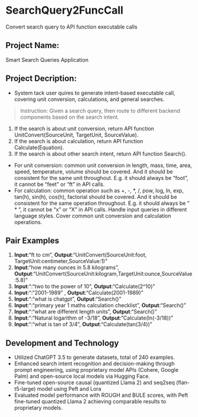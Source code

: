# SearchQuery2FuncCall
Convert search query to API function executable calls

## Project Name: 
Smart Search Queries Application

## Project Decription:
* System tack  user quires to generate intent-based executable call, covering unit conversion, calculations, and general searches. 
>Instruction: Given a search query, then route to different backend components based on the search intent.
1. If the search is about unit conversion, return API function UnitConvert(SourceUnit, TargetUnit, SourceValue).
2. If the search is about calculation, return API function Calculate(Equation).
3. If the search is about other search intent, return API function Search().
* For unit conversion: common unit conversion in length, mass, time, area, speed, temperature, volume should be covered. And it should be consistent for the same unit throughout. E.g. it should always be “foot”, it cannot be “feet” or “ft” in API calls.
* For calculation: common operation such as +, -, *, /, pow, log, ln, exp, tan(h), sin(h), cos(h), factorial should be covered. And it should be consistent for the same operation throughout. E.g. it should always be “ * ”, it cannot be “x” or “X” in API calls.
Handle input queries in different language styles. Cover common unit conversion and calculation operations.

## Pair Examples
1. **Input**:“ft to cm”, **Output**:“UnitConvert(SourceUnit:foot, TargetUnit:centimeter,SourceValue:1)”
2. **Input**:“how many ounces in 5.8 kilograms”, **Output**:“UnitConvert(SourceUnit:kilogram,TargetUnit:ounce,SourceValue:5.8)”
3. **Input**:“:“two to the power of 10”, **Output**:“Calculate(2^10)”
4. **Input**:“:“2001-1989” , **Output**:“Calculate(2001-1989)”
5. **Input**:“:“what is chatgpt”, **Output**:“Search()”
6. **Input**:“:“primary year 1 maths calculation checklist”, **Output**:“Search()”
7. **Input**:“:“what are different length units”, **Output**:“Search()”
8. **Input**:“:“Natural logarithm of -3/18”, **Output**:“Calculate(ln(-3/18))”
9. **Input**:“:“what is tan of 3/4”, **Output**:“Calculate(tan(3/4))”


## Development and Technology
* Utilized ChatGPT 3.5 to generate datasets, total of 240 examples.
* Enhanced search intent recognition and decision-making through prompt engineering, using proprietary model APIs (Cohere, Google Palm) and open-source local models via Hugging Face.
* Fine-tuned open-source causal (quantized Llama 2) and seq2seq (flan-t5-large) model using Peft and Lora
* Evaluated model performance with ROUGH and BULE scores, with Peft fine-tuned quantized Llama 2 achieving comparable results to proprietary models.

